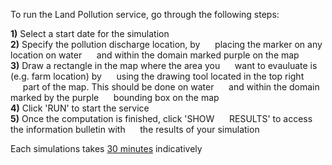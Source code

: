 To run the Land Pollution service, go through the following steps:  

**1)** Select a start date for the simulation  
**2)** Specify the pollution discharge location, by
&nbsp;&nbsp;&nbsp;&nbsp;&nbsp;placing the marker on any location on water
&nbsp;&nbsp;&nbsp;&nbsp;&nbsp;and within the domain marked purple on the map  
**3)** Draw a rectangle in the map where the area you
&nbsp;&nbsp;&nbsp;&nbsp;&nbsp;want to evauluate is (e.g. farm location) by 
&nbsp;&nbsp;&nbsp;&nbsp;&nbsp;using the drawing tool located in the top right
&nbsp;&nbsp;&nbsp;&nbsp;&nbsp;part of the map. This should be done on water
&nbsp;&nbsp;&nbsp;&nbsp;&nbsp;and within the domain marked by the purple
&nbsp;&nbsp;&nbsp;&nbsp;&nbsp;bounding box on the map  
**4)** Click 'RUN' to start the service  
**5)** Once the computation is finished, click 'SHOW
&nbsp;&nbsp;&nbsp;&nbsp;&nbsp;RESULTS' to access the information bulletin with
&nbsp;&nbsp;&nbsp;&nbsp;&nbsp;the results of your simulation  

Each simulations takes <u>30 minutes</u> indicatively
